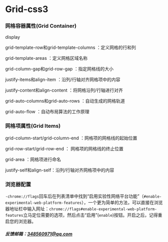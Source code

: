 # Grid-css3

### 网格容器属性(Grid Container)

display

grid-template-row和grid-template-columns ：定义网格的行和列

grid-template-areas ：定义网格区域名称

grid-column-gap和grid-row-gap ：指定网格线的大小

justify-items和align-item ：沿列/行轴对齐网格项中的内容

justify-content和align-content ：将网格沿列/行轴进行对齐

grid-auto-columns和grid-auto-rows ：自动生成的网格轨道

grid-auto-flow ：自动布局算法的工作原理

### 网格项属性(Grid Items)

grid-column-start/grid-column-end ：网格项的网格线的起始位置

grid-row-start/grid-row-end ： 网格项的网格线的终止位置

grid-area ：网格项进行命名

justify-self和align-self：沿列/行轴对齐网格项中的内容

### 浏览器配置

`·chrome://flags`回车后在列表清单中找到“启用实验性网络平台功能”（`#enable-experimental-web-platform-features`），一个更为简单的方法，可以直接在浏览器地址栏中输入网址：`chrome://flags#enable-experimental-web-platform-features`立马定位需要的选项，然后点击“启用”(`enable`)按钮。开启之后，记得重启您的浏览器。


##### 反馈邮箱：348560971@qq.com
